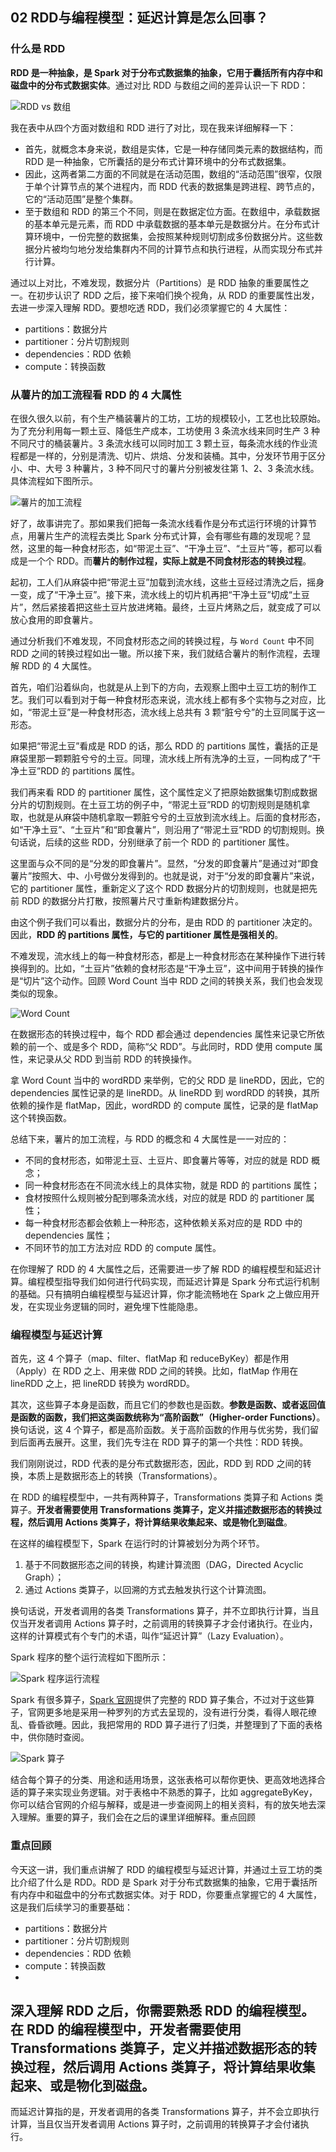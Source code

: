 ## 02 RDD与编程模型：延迟计算是怎么回事？

### 什么是 RDD

**RDD 是一种抽象，是 Spark 对于分布式数据集的抽象，它用于囊括所有内存中和磁盘中的分布式数据实体**。通过对比 RDD 与数组之间的差异认识一下 RDD：

![RDD vs 数组](images/7149ddfb053edfed4397ee27dc09b376.webp)

我在表中从四个方面对数组和 RDD 进行了对比，现在我来详细解释一下：

- 首先，就概念本身来说，数组是实体，它是一种存储同类元素的数据结构，而 RDD 是一种抽象，它所囊括的是分布式计算环境中的分布式数据集。
- 因此，这两者第二方面的不同就是在活动范围，数组的“活动范围”很窄，仅限于单个计算节点的某个进程内，而 RDD 代表的数据集是跨进程、跨节点的，它的“活动范围”是整个集群。
- 至于数组和 RDD 的第三个不同，则是在数据定位方面。在数组中，承载数据的基本单元是元素，而 RDD 中承载数据的基本单元是数据分片。在分布式计算环境中，一份完整的数据集，会按照某种规则切割成多份数据分片。这些数据分片被均匀地分发给集群内不同的计算节点和执行进程，从而实现分布式并行计算。

通过以上对比，不难发现，数据分片（Partitions）是 RDD 抽象的重要属性之一。在初步认识了 RDD 之后，接下来咱们换个视角，从 RDD 的重要属性出发，去进一步深入理解 RDD。要想吃透 RDD，我们必须掌握它的 4 大属性：

- partitions：数据分片
- partitioner：分片切割规则
- dependencies：RDD 依赖
- compute：转换函数

### 从薯片的加工流程看 RDD 的 4 大属性

在很久很久以前，有个生产桶装薯片的工坊，工坊的规模较小，工艺也比较原始。为了充分利用每一颗土豆、降低生产成本，工坊使用 3 条流水线来同时生产 3 种不同尺寸的桶装薯片。3 条流水线可以同时加工 3 颗土豆，每条流水线的作业流程都是一样的，分别是清洗、切片、烘焙、分发和装桶。其中，分发环节用于区分小、中、大号 3 种薯片，3 种不同尺寸的薯片分别被发往第 1、2、3 条流水线。具体流程如下图所示。

![薯片的加工流程](images/4fc5769e03f68eae79ea92fbb4756bda.webp)

好了，故事讲完了。那如果我们把每一条流水线看作是分布式运行环境的计算节点，用薯片生产的流程去类比 Spark 分布式计算，会有哪些有趣的发现呢？显然，这里的每一种食材形态，如“带泥土豆”、“干净土豆”、“土豆片”等，都可以看成是一个个 RDD。而**薯片的制作过程，实际上就是不同食材形态的转换过程**。

起初，工人们从麻袋中把“带泥土豆”加载到流水线，这些土豆经过清洗之后，摇身一变，成了“干净土豆”。接下来，流水线上的切片机再把“干净土豆”切成“土豆片”，然后紧接着把这些土豆片放进烤箱。最终，土豆片烤熟之后，就变成了可以放心食用的即食薯片。

通过分析我们不难发现，不同食材形态之间的转换过程，与 `Word Count` 中不同 RDD 之间的转换过程如出一辙。所以接下来，我们就结合薯片的制作流程，去理解 RDD 的 4 大属性。

首先，咱们沿着纵向，也就是从上到下的方向，去观察上图中土豆工坊的制作工艺。我们可以看到对于每一种食材形态来说，流水线上都有多个实物与之对应，比如，“带泥土豆”是一种食材形态，流水线上总共有 3 颗“脏兮兮”的土豆同属于这一形态。

如果把“带泥土豆”看成是 RDD 的话，那么 RDD 的 partitions 属性，囊括的正是麻袋里那一颗颗脏兮兮的土豆。同理，流水线上所有洗净的土豆，一同构成了“干净土豆”RDD 的 partitions 属性。

我们再来看 RDD 的 partitioner 属性，这个属性定义了把原始数据集切割成数据分片的切割规则。在土豆工坊的例子中，“带泥土豆”RDD 的切割规则是随机拿取，也就是从麻袋中随机拿取一颗脏兮兮的土豆放到流水线上。后面的食材形态，如“干净土豆”、“土豆片”和“即食薯片”，则沿用了“带泥土豆”RDD 的切割规则。换句话说，后续的这些 RDD，分别继承了前一个 RDD 的 partitioner 属性。

这里面与众不同的是“分发的即食薯片”。显然，“分发的即食薯片”是通过对“即食薯片”按照大、中、小号做分发得到的。也就是说，对于“分发的即食薯片”来说，它的 partitioner 属性，重新定义了这个 RDD 数据分片的切割规则，也就是把先前 RDD 的数据分片打散，按照薯片尺寸重新构建数据分片。

由这个例子我们可以看出，数据分片的分布，是由 RDD 的 partitioner 决定的。因此，**RDD 的 partitions 属性，与它的 partitioner 属性是强相关的**。

不难发现，流水线上的每一种食材形态，都是上一种食材形态在某种操作下进行转换得到的。比如，“土豆片”依赖的食材形态是“干净土豆”，这中间用于转换的操作是“切片”这个动作。回顾 Word Count 当中 RDD 之间的转换关系，我们也会发现类似的现象。

![Word Count](images/af93e6f10b85df80a7d56a6c1965a36d.webp)

在数据形态的转换过程中，每个 RDD 都会通过 dependencies 属性来记录它所依赖的前一个、或是多个 RDD，简称“父 RDD”。与此同时，RDD 使用 compute 属性，来记录从父 RDD 到当前 RDD 的转换操作。

拿 Word Count 当中的 wordRDD 来举例，它的父 RDD 是 lineRDD，因此，它的 dependencies 属性记录的是 lineRDD。从 lineRDD 到 wordRDD 的转换，其所依赖的操作是 flatMap，因此，wordRDD 的 compute 属性，记录的是 flatMap 这个转换函数。

总结下来，薯片的加工流程，与 RDD 的概念和 4 大属性是一一对应的：

- 不同的食材形态，如带泥土豆、土豆片、即食薯片等等，对应的就是 RDD 概念；
- 同一种食材形态在不同流水线上的具体实物，就是 RDD 的 partitions 属性；
- 食材按照什么规则被分配到哪条流水线，对应的就是 RDD 的 partitioner 属性；
- 每一种食材形态都会依赖上一种形态，这种依赖关系对应的是 RDD 中的 dependencies 属性；
- 不同环节的加工方法对应 RDD 的 compute 属性。

在你理解了 RDD 的 4 大属性之后，还需要进一步了解 RDD 的编程模型和延迟计算。编程模型指导我们如何进行代码实现，而延迟计算是 Spark 分布式运行机制的基础。只有搞明白编程模型与延迟计算，你才能流畅地在 Spark 之上做应用开发，在实现业务逻辑的同时，避免埋下性能隐患。

### 编程模型与延迟计算

首先，这 4 个算子（map、filter、flatMap 和 reduceByKey）都是作用（Apply）在 RDD 之上、用来做 RDD 之间的转换。比如，flatMap 作用在 lineRDD 之上，把 lineRDD 转换为 wordRDD。

其次，这些算子本身是函数，而且它们的参数也是函数。**参数是函数、或者返回值是函数的函数，我们把这类函数统称为“高阶函数”（Higher-order Functions）**。换句话说，这 4 个算子，都是高阶函数。关于高阶函数的作用与优劣势，我们留到后面再去展开。这里，我们先专注在 RDD 算子的第一个共性：RDD 转换。

我们刚刚说过，RDD 代表的是分布式数据形态，因此，RDD 到 RDD 之间的转换，本质上是数据形态上的转换（Transformations）。

在 RDD 的编程模型中，一共有两种算子，Transformations 类算子和 Actions 类算子。**开发者需要使用 Transformations 类算子，定义并描述数据形态的转换过程，然后调用 Actions 类算子，将计算结果收集起来、或是物化到磁盘**。

在这样的编程模型下，Spark 在运行时的计算被划分为两个环节。

1. 基于不同数据形态之间的转换，构建计算流图（DAG，Directed Acyclic Graph）；
2. 通过 Actions 类算子，以回溯的方式去触发执行这个计算流图。

换句话说，开发者调用的各类 Transformations 算子，并不立即执行计算，当且仅当开发者调用 Actions 算子时，之前调用的转换算子才会付诸执行。在业内，这样的计算模式有个专门的术语，叫作“延迟计算”（Lazy Evaluation）。

Spark 程序的整个运行流程如下图所示：

![Spark 程序运行流程](images/6f82b4a35cdfb526d837d23675yy477b.webp)

Spark 有很多算子，[Spark 官网](https://spark.apache.org/docs/latest/rdd-programming-guide.html)提供了完整的 RDD 算子集合，不过对于这些算子，官网更多地是采用一种罗列的方式去呈现的，没有进行分类，看得人眼花缭乱、昏昏欲睡。因此，我把常用的 RDD 算子进行了归类，并整理到了下面的表格中，供你随时查阅。

![Spark 算子](images/4f277fdda5a4b34b3e2yyb6f570a08fa.webp)

结合每个算子的分类、用途和适用场景，这张表格可以帮你更快、更高效地选择合适的算子来实现业务逻辑。对于表格中不熟悉的算子，比如 aggregateByKey，你可以结合官网的介绍与解释，或是进一步查阅网上的相关资料，有的放矢地去深入理解。重要的算子，我们会在之后的课里详细解释。重点回顾

### 重点回顾

今天这一讲，我们重点讲解了 RDD 的编程模型与延迟计算，并通过土豆工坊的类比介绍了什么是 RDD。RDD 是 Spark 对于分布式数据集的抽象，它用于囊括所有内存中和磁盘中的分布式数据实体。对于 RDD，你要重点掌握它的 4 大属性，这是我们后续学习的重要基础：

- partitions：数据分片
- partitioner：分片切割规则
- dependencies：RDD 依赖
- compute：转换函数
- 
深入理解 RDD 之后，你需要熟悉 RDD 的编程模型。在 RDD 的编程模型中，开发者需要使用 Transformations 类算子，定义并描述数据形态的转换过程，然后调用 Actions 类算子，将计算结果收集起来、或是物化到磁盘。
- 
而延迟计算指的是，开发者调用的各类 Transformations 算子，并不会立即执行计算，当且仅当开发者调用 Actions 算子时，之前调用的转换算子才会付诸执行。